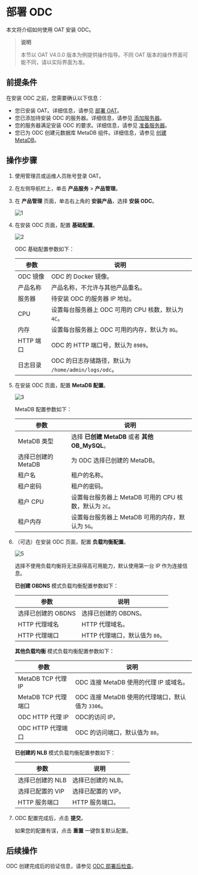# 部署 ODC

本文将介绍如何使用 OAT 安装 ODC。

>**说明**
>
>本节以 OAT V4.0.0 版本为例提供操作指导。不同 OAT 版本的操作界面可能不同，请以实际界面为准。

## 前提条件

在安装 ODC 之前，您需要确认以下信息：

* 您已安装 OAT。详细信息，请参见 [部署 OAT](../1.configure-deployment-environment/1.deploy-oat.md)。
* 您已添加待安装 ODC 的服务器。详细信息，请参见 [添加服务器](../1.configure-deployment-environment/5.add-server.md)。
* 您的服务器满足安装 ODC 的要求。详细信息，请参见 [准备服务器](../../2.preparations-before-deployment/1.prepare-server.md)。
* 您已为 ODC 创建元数据库 MetaDB 组件。详细信息，请参见 [创建 MetaDB](../1.configure-deployment-environment/7.create-metadb.md)。

## 操作步骤

1. 使用管理员或运维人员账号登录 OAT。

2. 在左侧导航栏上，单击 **产品服务** \> **产品管理**。

3. 在 **产品管理** 页面，单击右上角的 **安装产品**，选择 **安装 ODC**。

   ![1](https://obbusiness-private.oss-cn-shanghai.aliyuncs.com/doc/img/observer-enterprise/V4.0.0/4.deploy-the-oceanbase-database/OAT/deploy-odc/1%E5%AE%89%E8%A3%85ODC.png)

4. 在安装 ODC 页面，配置 **基础配置**。

   ![2](https://obbusiness-private.oss-cn-shanghai.aliyuncs.com/doc/img/observer-enterprise/V4.0.0/4.deploy-the-oceanbase-database/OAT/deploy-odc/2%E5%9F%BA%E7%A1%80%E9%85%8D%E7%BD%AE.png)

   ODC 基础配置参数如下：

   |    参数    |    说明     |
   |------------|------------|
   | ODC 镜像   | ODC 的 Docker 镜像。|
   | 产品名称   | 产品名称，不允许与其他产品重名。|
   | 服务器     | 待安装 ODC 的服务器 IP 地址。|
   | CPU       | 设置每台服务器上 ODC 可用的 CPU 核数，默认为 `4C`。|
   | 内存       | 设置每台服务器上 ODC 可用的内存，默认为 `8G`。|
   | HTTP 端口  | ODC 的 HTTP 端口号，默认为 `8989`。|
   | 日志目录   | ODC 的日志存储路径，默认为 `/home/admin/logs/odc`。|

5. 在安装 ODC 页面，配置 **MetaDB 配置**。

   ![3](https://obbusiness-private.oss-cn-shanghai.aliyuncs.com/doc/img/observer-enterprise/V4.0.0/4.deploy-the-oceanbase-database/OAT/deploy-odc/3MetaDB%20%E9%85%8D%E7%BD%AE.png)

   MetaDB 配置参数如下：

   |         参数       |    说明    |
   |--------------------|------------|
   | MetaDB 类型        | 选择 **已创建 MetaDB** 或者 **其他 OB_MySQL**。|
   | 选择已创建的 MetaDB | 为 ODC 选择已创建的 MetaDB。|
   | 租户名              | 租户的名称。|
   | 租户密码            | 租户的密码。|
   | 租户 CPU       | 设置每台服务器上 MetaDB 可用的 CPU 核数，默认为 `2C`。|
   | 租户内存       | 设置每台服务器上 MetaDB 可用的内存，默认为 `5G`。|

6. （可选）在安装 ODC 页面，配置 **负载均衡配置**。

   ![5](https://obbusiness-private.oss-cn-shanghai.aliyuncs.com/doc/img/observer-enterprise/V4.0.0/4.deploy-the-oceanbase-database/OAT/deploy-odc/4%E8%B4%9F%E8%BD%BD%E5%9D%87%E8%A1%A1%E9%85%8D%E7%BD%AE.png)

   选择不使用负载均衡将无法获得高可用能力，默认使用第一台 IP 作为连接信息。

   **已创建 OBDNS** 模式负载均衡配置参数如下：

   |     参数    |    说明    |
   |------------|------------|
   | 选择已创建的 OBDNS | 选择已创建的 OBDNS。|
   | HTTP 代理域名 | HTTP 代理域名。|
   | HTTP 代理端口 | HTTP 代理端口，默认值为 `80`。|

   **其他负载均衡** 模式负载均衡配置参数如下：

   |     参数    |    说明    |
   |------------|------------|
   | MetaDB TCP 代理 IP | ODC 连接 MetaDB 使用的代理 IP 或域名。|
   | MetaDB TCP 代理端口 | ODC 连接 MetaDB 使用的代理端口，默认值为 `3306`。|
   | ODC HTTP 代理 IP | ODC的访问 IP。|
   | ODC HTTP 代理端口 | ODC 的访问端口，默认值为 `80`。|

   **已创建的 NLB** 模式负载均衡配置参数如下：

   |     参数    |    说明    |
   |------------|------------|
   | 选择已创建的 NLB | 选择已创建的 NLB。|
   | 选择已配置的 VIP | 选择已配置的 VIP。|
   | HTTP 服务端口 | HTTP 服务端口。|

7. ODC 配置完成后，点击 **提交**。

   如果您的配置有误，点击 **重置** 一键恢复默认配置。

## 后续操作

ODC 创建完成后的验证信息，请参见 [ODC 部署后检查](3.post-deployment-check.md)。

